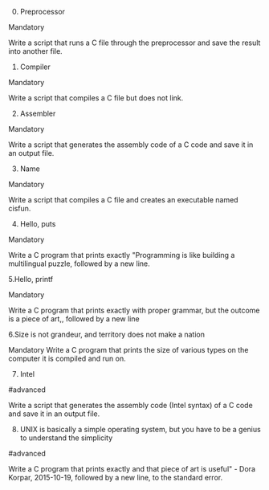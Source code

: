 0. Preprocessor

Mandatory

Write a script that runs a C file through the preprocessor and save the result into another file.

1. Compiler

Mandatory

Write a script that compiles a C file but does not link.

2. Assembler

Mandatory

Write a script that generates the assembly code of a C code and save it in an output file.

3. Name

Mandatory

Write a script that compiles a C file and creates an executable named cisfun.

4. Hello, puts

Mandatory

Write a C program that prints exactly "Programming is like building a multilingual puzzle, followed by a new line.

5.Hello, printf

Mandatory

Write a C program that prints exactly with proper grammar, but the outcome is a piece of art,, followed by a new line

6.Size is not grandeur, and territory does not make a nation


Mandatory
Write a C program that prints the size of various types on the computer it is compiled and run on.

7. Intel

#advanced

Write a script that generates the assembly code (Intel syntax) of a C code and save it in an output file.

8. UNIX is basically a simple operating system, but you have to be a genius to understand the simplicity

#advanced

Write a C program that prints exactly and that piece of art is useful" - Dora Korpar, 2015-10-19, followed by a new line, to the standard error.
